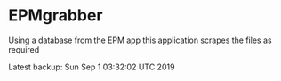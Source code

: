 # EPMgrabber
Using a database from the EPM app this application scrapes the files as required


Latest backup: Sun Sep 1 03:32:02 UTC 2019
